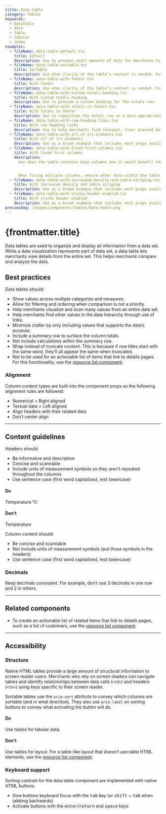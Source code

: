 ```yaml
---
title: Data table
category: Tables
keywords:
  - DataTable
  - data
  - table
  - tabular
  - index
examples:
  - fileName: data-table-default.tsx
    title: Default
    description: Use to present small amounts of data for merchants to view statically.
  - fileName: data-table-sortable.tsx
    title: Sortable
    description: Use when clarity of the table’s content is needed. For example, to note the number of rows currently shown in a data table with pagination.
  - fileName: data-table-with-footer.tsx
    title: With footer
    description: Use when clarity of the table’s content is needed. For example, to note the number of rows currently shown in a data table with pagination.
  - fileName: data-table-with-custom-totals-heading.tsx
    title: With custom totals heading
    description: Use to provide a custom heading for the totals row.
  - fileName: data-table-with-totals-in-footer.tsx
    title: With totals in footer
    description: Use to reposition the totals row in a more appropriate location based on the data stored in the table for merchants to better understand its meaning.
  - fileName: data-table-with-row-heading-links.tsx
    title: With row heading links
    description: Use to help merchants find relevant, finer grained data sets.
  - fileName: data-table-with-all-of-its-elements.tsx
    title: With all of its elements
    description: Use as a broad example that includes most props available to data table.
  - fileName: data-table-with-fixed-first-columns.tsx
    title: With fixed first columns
    description:
      Use when the table contains many columns and it would benefit the merchant to see a set number of columns when scrolling to the right. For example, the first column in the "Sales by Product" report table is fixed because the product names are important to reference while analyzing the sales data in other columns.


      When fixing multiple columns, ensure other data within the table is visible and not limited on smaller screens.
  - fileName: data-table-with-increased-density-and-zebra-striping.tsx
    title: With increased density and zebra striping
    description: Use as a broad example that includes most props available to data table.
  - fileName: data-table-with-sticky-header-enabled.tsx
    title: With sticky header enabled
    description: Use as a broad example that includes most props available to data table.
previewImg: /images/components/tables/data-table.png
---
```


# {frontmatter.title}

<Lede>

Data tables are used to organize and display all information from a data set. While a data visualization represents part of data set, a data table lets merchants view details from the entire set. This helps merchants compare and analyze the data.

</Lede>

<Examples />

<Props componentName={frontmatter.title} />

## Best practices

Data tables should:

- Show values across multiple categories and measures.
- Allow for filtering and ordering when comparison is not a priority.
- Help merchants visualize and scan many values from an entire data set.
- Help merchants find other values in the data hierarchy through use of links.
- Minimize clutter by only including values that supports the data’s purpose.
- Include a summary row to surface the column totals.
- Not include calculations within the summary row.
- Wrap instead of truncate content. This is because if row titles start with the same word, they’ll all appear the same when truncated.
- Not to be used for an actionable list of items that link to details pages. For this functionality, use the [resource list component](https://polaris.shopify.com/components/resource-list).

### Alignment

Column content types are built into the component props so the following alignment rules are followed:

- Numerical = Right aligned
- Textual data = Left aligned
- Align headers with their related data
- Don’t center align

---

## Content guidelines

Headers should:

- Be informative and descriptive
- Concise and scannable
- Include units of measurement symbols so they aren’t repeated throughout the columns
- Use sentence case (first word capitalized, rest lowercase)

<DoDont>

#### Do

Temperature °C

#### Don’t

Temperature

</DoDont>

Column content should:

- Be concise and scannable
- Not include units of measurement symbols (put those symbols in the headers)
- Use sentence case (first word capitalized, rest lowercase)

### Decimals

Keep decimals consistent. For example, don’t use 3 decimals in one row and 2 in others.

---

## Related components

- To create an actionable list of related items that link to details pages, such as a list of customers, use the [resource list component](https://polaris.shopify.com/components/resource-list).

---

## Accessibility

### Structure

Native HTML tables provide a large amount of structural information to screen reader users. Merchants who rely on screen readers can navigate tables and identify relationships between data cells (`<td>`) and headers (`<th>`) using keys specific to their screen reader.

Sortable tables use the `aria-sort` attribute to convey which columns are sortable (and in what direction). They also use `aria-label` on sorting buttons to convey what activating the button will do.

<DoDont>

#### Do

Use tables for tabular data.

#### Don’t

Use tables for layout. For a table-like layout that doesn’t use table HTML elements, use the [resource list component](https://polaris.shopify.com/components/resource-list).

</DoDont>

### Keyboard support

Sorting controls for the data table component are implemented with native HTML buttons.

- Give buttons keyboard focus with the <kbd>tab</kbd> key (or <kbd>shift</kbd> + <kbd>tab</kbd> when tabbing backwards)
- Activate buttons with the <kbd>enter</kbd>/<kbd>return</kbd> and <kbd>space</kbd> keys
